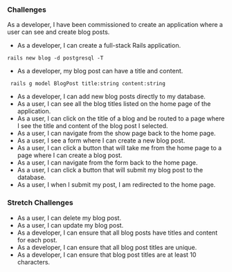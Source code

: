 ### Challenges

As a developer, I have been commissioned to create an application where a user can see and create blog posts.

- As a developer, I can create a full-stack Rails application.

```
rails new blog -d postgresql -T
```

- As a developer, my blog post can have a title and content.

```
 rails g model BlogPost title:string content:string
```

- As a developer, I can add new blog posts directly to my database.
- As a user, I can see all the blog titles listed on the home page of the application.
- As a user, I can click on the title of a blog and be routed to a page where I see the title and content of the blog post I selected.
- As a user, I can navigate from the show page back to the home page.
- As a user, I see a form where I can create a new blog post.
- As a user, I can click a button that will take me from the home page to a page where I can create a blog post.
- As a user, I can navigate from the form back to the home page.
- As a user, I can click a button that will submit my blog post to the database.
- As a user, I when I submit my post, I am redirected to the home page.

### Stretch Challenges

- As a user, I can delete my blog post.
- As a user, I can update my blog post.
- As a developer, I can ensure that all blog posts have titles and content for each post.
- As a developer, I can ensure that all blog post titles are unique.
- As a developer, I can ensure that blog post titles are at least 10 characters.
